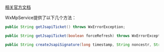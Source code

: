 [相关官方文档](http://mp.weixin.qq.com/wiki/7/aaa137b55fb2e0456bf8dd9148dd613f.html#.E9.99.84.E5.BD.951-JS-SDK.E4.BD.BF.E7.94.A8.E6.9D.83.E9.99.90.E7.AD.BE.E5.90.8D.E7.AE.97.E6.B3.95)

WxMpService提供了以下几个方法：

```java
public String getJsapiTicket() throws WxErrorException;

public String getJsapiTicket(boolean forceRefresh) throws WxErrorException;

public String createJsapiSignature(long timestamp, String noncestr, String url) throws WxErrorException;
```
